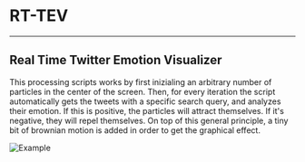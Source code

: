 # RT-TEV 
____
## Real Time Twitter Emotion Visualizer

This processing scripts works by first inizialing an arbitrary number of particles in the center of the screen. Then, for every iteration the script automatically gets the tweets with a specific search query, and analyzes their emotion. If this is positive, the particles will attract themselves. If it's negative, they will repel themselves. On top of this general principle, a tiny bit of brownian motion is added in order to get the graphical effect.

![Example](https://github.com/seicaratteri/vectors-randomwalker/blob/main/series_black/4/hate4.jpg)
